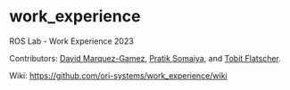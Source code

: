 # work_experience
ROS Lab - Work Experience 2023

Contributors:  [David Marquez-Gamez](https://github.com/damarquezg), [Pratik Somaiya](https://github.com/imprs), and [Tobit Flatscher](https://github.com/2b-t).

Wiki: https://github.com/ori-systems/work_experience/wiki
